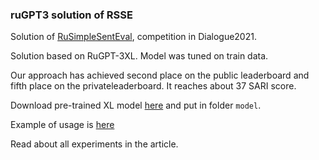 ### ruGPT3 solution of RSSE 


Solution of [RuSimpleSentEval](https://github.com/dialogue-evaluation/RuSimpleSentEval), competition in Dialogue2021.

Solution based on RuGPT-3XL. Model was tuned on train data.

Our approach has achieved second place on the public leaderboard and fifth place on the privateleaderboard. 
It reaches about 37 SARI score.

Download pre-trained XL model [here](https://disk.yandex.ru/d/dd7tM93w4g-14ghttps://disk.yandex.ru/d/dd7tM93w4g-14g) and put in folder `model`.

Example of usage is [here](./Simplification%20with%20ruGPT3.ipynb)

Read about all experiments in the article.
